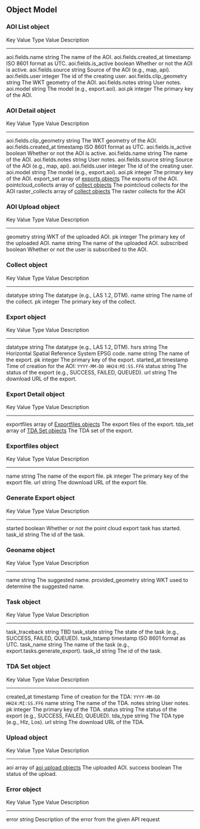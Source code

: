 Object Model
------------

### AOI List object

  Key                     Value Type   Value Description
  ----------------------- ------------ -------------------------------------
  aoi.fields.name             string       The name of the AOI.
  aoi.fields.created\_at      timestamp    ISO 8601 format as UTC.
  aoi.fields.is\_active       boolean      Whether or not the AOI is active.
  aoi.fields.source           string       Source of the AOI (e.g., map, api).
  aoi.fields.user             integer      The id of the creating user.
  aoi.fields.clip\_geometry   string       The WKT geometry of the AOI.
  aoi.fields.notes            string       User notes.
  aoi.model                   string       The model (e.g., export.aoi).
  aoi.pk                      integer      The primary key of the AOI.

### AOI Detail object

Key                     Value Type   Value Description
----------------------- ------------ -------------------------------------
aoi.fields.clip\_geometry   string       The WKT geometry of the AOI.
aoi.fields.created\_at      timestamp    ISO 8601 format as UTC.
aoi.fields.is\_active       boolean      Whether or not the AOI is active.
aoi.fields.name             string       The name of the AOI.
aoi.fields.notes            string       User notes.
aoi.fields.source           string       Source of the AOI (e.g., map, api).
aoi.fields.user             integer      The id of the creating user.
aoi.model                   string       The model (e.g., export.aoi).
aoi.pk                      integer      The primary key of the AOI.
export\_set   array of [exports objects](#export-object)    The exports of the AOI.
pointcloud_collects      array of [collect objects](#collect-object)   The pointcloud collects for the AOI
raster_collects          array of [collect objects](#collect-object)   The raster collects for the AOI

### AOI Upload object

  Key          Value Type   Value Description
  ------------ ------------ ---------------------------------------------------
  geometry     string       WKT of the uploaded AOI.
  pk           integer      The primary key of the uploaded AOI.
  name         string       The name of the uploaded AOI.
  subscribed   boolean      Whether or not the user is subscribed to the AOI.

### Collect object

  Key           Value Type   Value Description
  ------------- ------------ -------------------------------------
  datatype     string       The datatype (e.g., LAS 1.2, DTM).
  name         string       The name of the collect.
  pk           integer      The primary key of the collect.

### Export object

  Key          Value Type   Value Description
  ------------ ------------ -----------------------------------------------------------
  datatype     string       The datatype (e.g., LAS 1.2, DTM).
  hsrs         string       The Horizontal Spatial Reference System EPSG code.
  name         string       The name of the export.
  pk           integer      The primary key of the export.
  started\_at   timestamp    Time of creation for the AOI: `YYYY-MM-DD HH24:MI:SS.FF6`
  status       string       The status of the export (e.g., SUCCESS, FAILED, QUEUED).
  url          string       The download URL of the export.
  

### Export Detail object

  Key           Value Type                                            Value Description
  ------------- ----------------------------------------------------- -------------------------------------
  exportfiles   array of [Exportfiles objects](#exportfiles-object)   The export files of the export.
  tda\_set      array of [TDA Set objects](#tda-set-object)           The TDA set of the export.

### Exportfiles object

  Key    Value Type   Value Description
  ------ ------------ --------------------------------------
  name   string       The name of the export file.
  pk     integer      The primary key of the export file.
  url    string       The download URL of the export file.

### Generate Export object

  Key        Value Type   Value Description
  ---------- ------------ ---------------------------------------------------------
  started    boolean      Whether or not the point cloud export task has started.
  task\_id   string       The id of the task.

### Geoname object

  Key                  Value Type   Value Description
  -------------------- ------------ -------------------------------------------
  name                 string       The suggested name.
  provided\_geometry   string       WKT used to determine the suggested name.

### Task object

  Key               Value Type   Value Description
  ----------------- ------------ -------------------------------------------------------------
  task\_traceback   string       TBD
  task\_state       string       The state of the task (e.g., SUCCESS, FAILED, QUEUED).
  task\_tstamp      timestamp    ISO 8601 format as UTC.
  task\_name        string       The name of the task (e.g., export.tasks.generate\_export).
  task\_id          string       The id of the task.

### TDA Set object

  Key           Value Type   Value Description
  ------------- ------------ -----------------------------------------------------------
  created\_at   timestamp    Time of creation for the TDA: `YYYY-MM-DD HH24:MI:SS.FF6`
  name          string       The name of the TDA.
  notes         string       User notes.
  pk            integer      The primary key of the TDA.
  status        string       The status of the export (e.g., SUCCESS, FAILED, QUEUED).
  tda\_type     string       The TDA type (e.g., Hlz, Los).
  url           string       The download URL of the TDA.

### Upload object

  Key       Value Type                                          Value Description
  --------- --------------------------------------------------- ---------------------------
  aoi       array of [aoi upload objects](#aoi-upload-object)   The uploaded AOI.
  success   boolean                                             The status of the upload.

### Error object
  Key       Value Type  Value Description
  --------- ----------- ---------------------------
  error     string      Description of the error from the given API request

